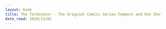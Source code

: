 ```yaml
---
layout: book
title: The Terminator - The Original Comics Series-Tempest and One Shot
date_read: 2019/12/02
---
```

